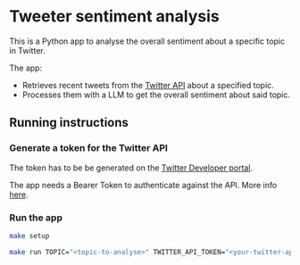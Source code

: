 # Tweeter sentiment analysis

This is a Python app to analyse the overall sentiment about a specific topic in Twitter.

The app:
- Retrieves recent tweets from the [Twitter API](https://developer.twitter.com/en/docs/twitter-api) about a specified topic.
- Processes them with a LLM to get the overall sentiment about said topic.

## Running instructions

### Generate a token for the Twitter API
The token has to be be generated on the [Twitter Developer portal](https://docs.x.com/x-api/getting-started/getting-access).

The app needs a Bearer Token to authenticate against the API. More info [here](https://docs.x.com/resources/fundamentals/authentication/oauth-2-0/application-only).

### Run the app

```bash
make setup

make run TOPIC="<topic-to-analyse>" TWITTER_API_TOKEN="<your-twitter-api-token>"
```
